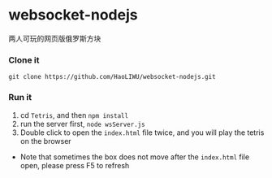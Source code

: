 # websocket-nodejs
两人可玩的网页版俄罗斯方块

### Clone it 

`git clone https://github.com/HaoLIWU/websocket-nodejs.git`

### Run it

1. cd `Tetris`, and then `npm install`
2. run the server first, `node wsServer.js`
3. Double click to open the `index.html` file twice, and you will play the tetris on the browser 
+ Note that sometimes the box does not move after the `index.html` file open, please press F5 to refresh

